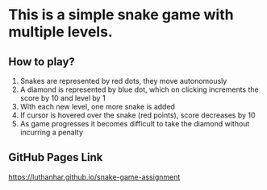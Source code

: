 # This is a simple snake game with multiple levels.
## How to play?
1) Snakes are represented by red dots, they move autonomously
2) A diamond is represented by blue dot, which on clicking increments the score by 10 and level by 1
3) With each new level, one more snake is added
4) If cursor is hovered over the snake (red points), score decreases by 10
5) As game progresses it becomes difficult to take the diamond without incurring a penalty
## GitHub Pages Link
https://luthanhar.github.io/snake-game-assignment

